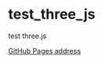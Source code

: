 # test_three_js
test three.js

[GitHub Pages address](https://hopezh.github.io/test_three_js/index.html)
